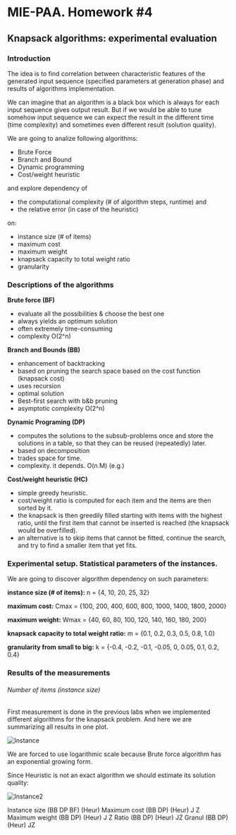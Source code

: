 # MIE-PAA. Homework #4

## Knapsack algorithms: experimental evaluation

### Introduction

The idea is to find correlation between characteristic features of the generated input sequence (specified parameters at generation phase) and results of algorithms implementation.

We can imagine that an algorithm is a black box which is always for each input sequence gives output result.
But if we would be able to tune somehow input sequence we can expect the result in the different time (time complexity) and sometimes even different result (solution quality).

We are going to analize following algorithms:

- Brute Force
- Branch and Bound
- Dynamic programming
- Cost/weight heuristic

and explore dependency of 

- the computational complexity (# of algorithm steps, runtime) and 
- the relative error (in case of the heuristic) 

on:

- instance size (# of items)
- maximum cost
- maximum weight
- knapsack capacity to total weight ratio
- granularity


### Descriptions of the algorithms

**Brute force (BF)**
- evaluate all the possibilities & choose the best one 
- always yields an optimum solution 
- often extremely time-consuming 
- complexity O(2^n) 

**Branch and Bounds (BB)**
- enhancement of backtracking
- based on pruning the search space based on the cost function (knapsack cost)
- uses recursion
- optimal solution
- Best-first search with b&b pruning
- asymptotic complexity O(2^n) 

**Dynamic Programing (DP)**
- computes the solutions to the subsub-problems once and store the solutions in a table, so that they can be reused (repeatedly) later.
- based on decomposition
- trades space for time.
- complexity. it depends. O(n.M) (e.g.)

**Cost/weight heuristic (HC)**
- simple greedy heuristic. 
- cost/weight ratio is computed for each item and the items are then sorted by it.
- the knapsack is then greedily filled starting with items with the highest ratio, until the first item that cannot be inserted is reached (the knapsack would be overfilled).
- an alternative is to skip items that cannot be fitted, continue the search, and try to find a smaller item that yet fits.

### Experimental setup. Statistical parameters of the instances.

We are going to discover algorithm dependency on such parameters:

**instance size (# of items):** n = {4, 10, 20, 25, 32}

**maximum cost:** Cmax = {100, 200, 400, 600, 800, 1000, 1400, 1800, 2000}

**maximum weight:** Wmax = {40, 60, 80, 100, 120, 140, 160, 180, 200}

**knapsack capacity to total weight ratio:** m = {0.1, 0.2, 0.3, 0.5, 0.8, 1.0}

**granularity from small to big:** k = {-0.4, -0.2, -0.1, -0.05, 0, 0.05, 0.1, 0.2, 0.4} 

### Results of the measurements

###### Number of items (instance size)

First measurement is done in the previous labs when we implemented different algorithms for the knapsack problem.
And here we are summarizing all results in one plot.

![Instance](https://raw.github.com/platomik/mie-paa/master/4/instance.jpg)

We are forced to use logarithmic scale because Brute force algorithm has an exponential growing form.

Since Heuristic is not an exact algorithm we should estimate its solution quality:

![Instance2](https://raw.github.com/platomik/mie-paa/master/4/instance2.jpg)

Instance size (BB DP BF) (Heur)
Maximum cost (BB DP) (Heur) J Z
Maximum weight (BB DP) (Heur) J Z
Ratio (BB DP) (Heur) JZ
Granul (BB DP) (Heur) JZ



